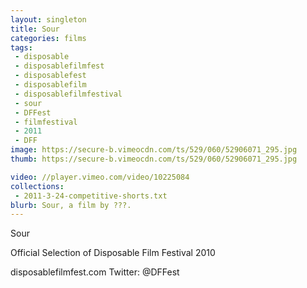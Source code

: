 ```yaml
---
layout: singleton
title: Sour
categories: films
tags:
 - disposable
 - disposablefilmfest
 - disposablefest
 - disposablefilm
 - disposablefilmfestival
 - sour
 - DFFest
 - filmfestival
 - 2011
 - DFF
image: https://secure-b.vimeocdn.com/ts/529/060/52906071_295.jpg
thumb: https://secure-b.vimeocdn.com/ts/529/060/52906071_295.jpg

video: //player.vimeo.com/video/10225084
collections:
 - 2011-3-24-competitive-shorts.txt
blurb: Sour, a film by ???.
---
```


Sour

Official Selection of Disposable Film Festival 2010

disposablefilmfest.com
Twitter: @DFFest